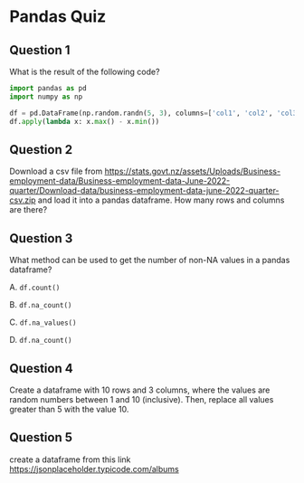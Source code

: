 # Pandas Quiz

## Question 1

What is the result of the following code?

```python
import pandas as pd
import numpy as np

df = pd.DataFrame(np.random.randn(5, 3), columns=['col1', 'col2', 'col3'])
df.apply(lambda x: x.max() - x.min())
```


## Question 2

Download a csv file from https://stats.govt.nz/assets/Uploads/Business-employment-data/Business-employment-data-June-2022-quarter/Download-data/business-employment-data-june-2022-quarter-csv.zip and load it into a pandas dataframe. How many rows and columns are there?

## Question 3

What method can be used to get the number of non-NA values in a pandas dataframe?

A. `df.count()`

B. `df.na_count()`

C. `df.na_values()`

D. `df.na_count()`

## Question 4

Create a dataframe with 10 rows and 3 columns, where the values are random numbers between 1 and 10 (inclusive). Then, replace all values greater than 5 with the value 10.

## Question 5
create a dataframe from this link https://jsonplaceholder.typicode.com/albums
